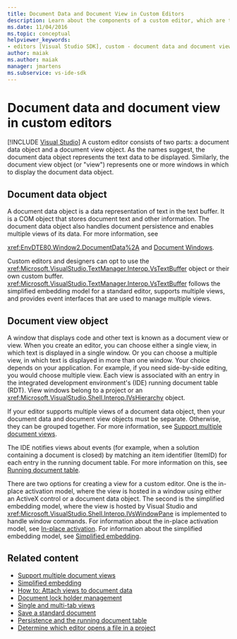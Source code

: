 ```yaml
---
title: Document Data and Document View in Custom Editors
description: Learn about the components of a custom editor, which are the document data object and the document view object.
ms.date: 11/04/2016
ms.topic: conceptual
helpviewer_keywords:
- editors [Visual Studio SDK], custom - document data and document view
author: maiak
ms.author: maiak
manager: jmartens
ms.subservice: vs-ide-sdk
---
```

# Document data and document view in custom editors

 [!INCLUDE [Visual Studio](~/includes/applies-to-version/vs-windows-only.md)]
A custom editor consists of two parts: a document data object and a document view object. As the names suggest, the document data object represents the text data to be displayed. Similarly, the document view object (or "view") represents one or more windows in which to display the document data object.

## Document data object
 A document data object is a data representation of text in the text buffer. It is a COM object that stores document text and other information. The document data object also handles document persistence and enables multiple views of its data. For more information, see

 <xref:EnvDTE80.Window2.DocumentData%2A> and [Document Windows](../extensibility/internals/document-windows.md).

 Custom editors and designers can opt to use the <xref:Microsoft.VisualStudio.TextManager.Interop.VsTextBuffer> object or their own custom buffer. <xref:Microsoft.VisualStudio.TextManager.Interop.VsTextBuffer> follows the simplified embedding model for a standard editor, supports multiple views, and provides event interfaces that are used to manage multiple views.

## Document view object
 A window that displays code and other text is known as a document view or view. When you create an editor, you can choose either a single view, in which text is displayed in a single window. Or you can choose a multiple view, in which text is displayed in more than one window. Your choice depends on your application. For example, if you need side-by-side editing, you would choose multiple view. Each view is associated with an entry in the integrated development environment's (IDE) running document table (RDT). View windows belong to a project or an <xref:Microsoft.VisualStudio.Shell.Interop.IVsHierarchy> object.

 If your editor supports multiple views of a document data object, then your document data and document view objects must be separate. Otherwise, they can be grouped together. For more information, see [Support multiple document views](../extensibility/supporting-multiple-document-views.md).

 The IDE notifies views about events (for example, when a solution containing a document is closed) by matching an item identifier (ItemID) for each entry in the running document table. For more information on this, see [Running document table](../extensibility/internals/running-document-table.md).

 There are two options for creating a view for a custom editor. One is the in-place activation model, where the view is hosted in a window using either an ActiveX control or a document data object. The second is the simplified embedding model, where the view is hosted by Visual Studio and <xref:Microsoft.VisualStudio.Shell.Interop.IVsWindowPane> is implemented to handle window commands. For information about the in-place activation model, see [In-place activation](/previous-versions/visualstudio/visual-studio-2015/misc/in-place-activation?preserve-view=true&view=vs-2015). For information about the simplified embedding model, see [Simplified embedding](../extensibility/simplified-embedding.md).

## Related content

- [Support multiple document views](../extensibility/supporting-multiple-document-views.md)
- [Simplified embedding](../extensibility/simplified-embedding.md)
- [How to: Attach views to document data](../extensibility/how-to-attach-views-to-document-data.md)
- [Document lock holder management](../extensibility/document-lock-holder-management.md)
- [Single and multi-tab views](../extensibility/single-and-multi-tab-views.md)
- [Save a standard document](../extensibility/internals/saving-a-standard-document.md)
- [Persistence and the running document table](../extensibility/internals/persistence-and-the-running-document-table.md)
- [Determine which editor opens a file in a project](../extensibility/internals/determining-which-editor-opens-a-file-in-a-project.md)